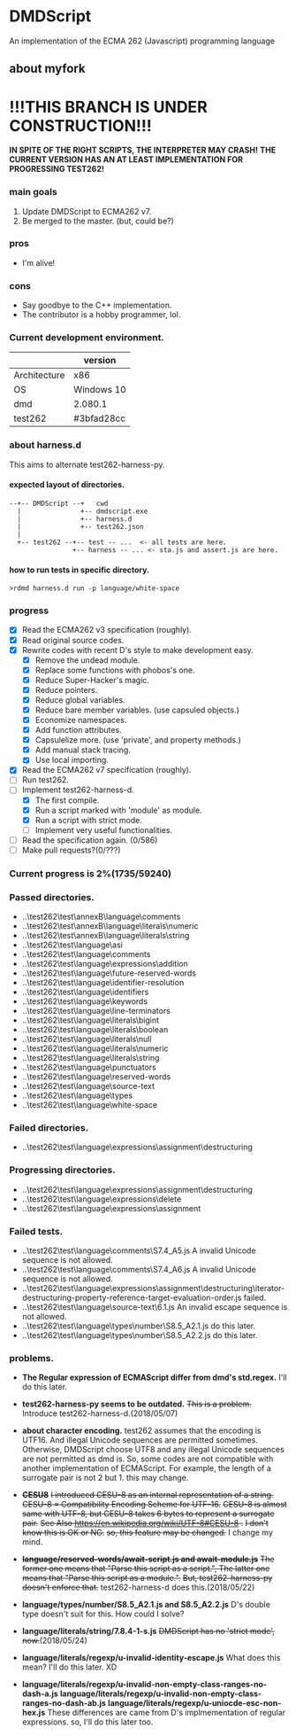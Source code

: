DMDScript
=========

An implementation of the ECMA 262 (Javascript) programming language


## about myfork

# !!!THIS BRANCH IS UNDER CONSTRUCTION!!!
**IN SPITE OF THE RIGHT SCRIPTS, THE INTERPRETER MAY CRASH!**
**THE CURRENT VERSION HAS AN AT LEAST IMPLEMENTATION FOR PROGRESSING TEST262!**


### main goals
1. Update DMDScript to ECMA262 v7.
2. Be merged to the master. (but, could be?)

### pros
* I'm alive!

### cons
* Say goodbye to the C++ implementation.
* The contributor is a hobby programmer, lol.


### Current development environment.
|              |    version |
| ------------ | ---------- |
| Architecture |        x86 |
| OS           | Windows 10 |
| dmd          |    2.080.1 |
| test262      | #3bfad28cc |

### about harness.d
This aims to alternate test262-harness-py.

#### expected layout of directories.

	--+-- DMDScript --+   cwd
	  |               +-- dmdscript.exe
	  |               +-- harness.d
	  |               +-- test262.json
	  |
	  +-- test262 --+-- test -- ...  <- all tests are here.
	                +-- harness -- ... <- sta.js and assert.js are here.

#### how to run tests in specific directory.
	>rdmd harness.d run -p language/white-space

### progress
* [x] Read the ECMA262 v3 specification (roughly).
* [x] Read original source codes.
* [x] Rewrite codes with recent D's style to make development easy.
    + [x] Remove the undead module.
    + [x] Replace some functions with phobos's one.
    + [x] Reduce Super-Hacker's magic.
    + [x] Reduce pointers.
    + [x] Reduce global variables.
    + [x] Reduce bare member variables. (use capsuled objects.)
    + [x] Economize namespaces.
    + [x] Add function attributes.
    + [x] Capsulelize more. (use 'private', and property methods.)
    + [x] Add manual stack tracing.
    + [x] Use local importing.
* [x] Read the ECMA262 v7 specification (roughly).
* [ ] Run test262.
* [ ] Implement test262-harness-d.
    + [x] The first compile.
    + [x] Run a script marked with 'module' as module.
    + [x] Run a script with strict mode.
    + [ ] Implement very useful functionalities.
* [ ] Read the specification again. (0/586)
* [ ] Make pull requests?(0/???)

### Current progress is 2%(1735/59240)

### Passed directories.
* ..\test262\test\annexB\language\comments
* ..\test262\test\annexB\language\literals\numeric
* ..\test262\test\annexB\language\literals\string
* ..\test262\test\language\asi
* ..\test262\test\language\comments
* ..\test262\test\language\expressions\addition
* ..\test262\test\language\future-reserved-words
* ..\test262\test\language\identifier-resolution
* ..\test262\test\language\identifiers
* ..\test262\test\language\keywords
* ..\test262\test\language\line-terminators
* ..\test262\test\language\literals\bigint
* ..\test262\test\language\literals\boolean
* ..\test262\test\language\literals\null
* ..\test262\test\language\literals\numeric
* ..\test262\test\language\literals\string
* ..\test262\test\language\punctuators
* ..\test262\test\language\reserved-words
* ..\test262\test\language\source-text
* ..\test262\test\language\types
* ..\test262\test\language\white-space

### Failed directories.
* ..\test262\test\language\expressions\assignment\destructuring

### Progressing directories.
* ..\test262\test\language\expressions\assignment\destructuring
* ..\test262\test\language\expressions\delete
* ..\test262\test\language\expressions\assignment

### Failed tests.
* ..\test262\test\language\comments\S7.4_A5.js
  A invalid Unicode sequence is not allowed.
* ..\test262\test\language\comments\S7.4_A6.js
  A invalid Unicode sequence is not allowed.
* ..\test262\test\language\expressions\assignment\destructuring\iterator-destructuring-property-reference-target-evaluation-order.js
  failed.
* ..\test262\test\language\source-text\6.1.js
  An invalid escape sequence is not allowed.
* ..\test262\test\language\types\number\S8.5_A2.1.js
  do this later.
* ..\test262\test\language\types\number\S8.5_A2.2.js
  do this later.


### problems.
* __The Regular expression of ECMAScript differ from dmd's std.regex.__
  I'll do this later.

* __test262-harness-py seems to be outdated.__
  ~~This is a problem.~~
  Introduce test262-harness-d.(2018/05/07)

* __about character encoding.__
  test262 assumes that the encoding is UTF16. And illegal Unicode sequences are permitted sometimes.
  Otherwise, DMDScript choose UTF8 and any illegal Unicode sequences are not permitted as dmd is.
  So, some codes are not compatible with another implementation of ECMAScript.
  For example, the length of a surrogate pair is not 2 but 1.
  this may change.

* ~~__CESU8__~~
  ~~I introduced CESU-8 as an internal representation of a string.~~
  ~~CESU-8 = Compatibility Encoding Scheme for UTF-16.~~
  ~~CESU-8 is almost same with UTF-8, but CESU-8 takes 6 bytes to represent a surrogate pair.~~
  ~~See Also https://en.wikipedia.org/wiki/UTF-8#CESU-8 .~~
  ~~I don't know this is OK or NG.~~
  ~~so, this feature may be changed.~~
  I change my mind.

* ~~__language/reserved-words/await-script.js and await-module.js__~~
  ~~The former one means that "Parse this script as a script.", The latter one means that "Parse this script as a module.".~~
  ~~But, test262-harness-py doesn't enforce that.~~
  test262-harness-d does this.(2018/05/22)

* __language/types/number/S8.5_A2.1.js and S8.5_A2.2.js__
  D's double type doesn't suit for this. How could I solve?

* __language/literals/string/7.8.4-1-s.js__
  ~~DMDScript has no 'strict mode', now.~~(2018/05/24)

* __language/literals/regexp/u-invalid-identity-escape.js__
  What does this mean? I'll do this later. XD

* __language/literals/regexp/u-invalid-non-empty-class-ranges-no-dash-a.js__
  __language/literals/regexp/u-invalid-non-empty-class-ranges-no-dash-ab.js__
  __language/literals/regexp/u-uniocde-esc-non-hex.js__
  These differences are came from D's implmementation of regular expressions.
  so, I'll do this later too.
